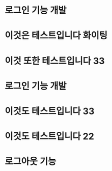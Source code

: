 # 로그인 기능 개발
# 이것은 테스트입니다 화이팅
# 이것 또한 테스트입니다 33
# 로그인 기능 개발
# 이것도 테스트입니다 33
# 이것도 테스트입니다 22
# 로그아웃 기능